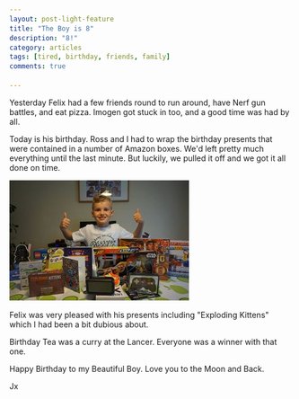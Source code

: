 ```yaml
---
layout: post-light-feature
title: "The Boy is 8"
description: "8!"
category: articles
tags: [tired, birthday, friends, family]
comments: true

---
```

Yesterday Felix had a few friends round to run around, have Nerf gun battles, and eat pizza.  Imogen got stuck in too, and a good time was had by all.

Today is his birthday.  Ross and I had to wrap the birthday presents that were contained in a number of Amazon boxes.  We'd left pretty much everything until the last minute.  But luckily, we pulled it off and we got it all done on time.

<p class="center">
<img src="/images/boyis8.jpg" alt="The Boy is 8" style="width: auto;"/>
</p>

Felix was very pleased with his presents including "Exploding Kittens" which I had been a bit dubious about.

Birthday Tea was a curry at the Lancer.  Everyone was a winner with that one.

Happy Birthday to my Beautiful Boy.   Love you to the Moon and Back.

Jx
